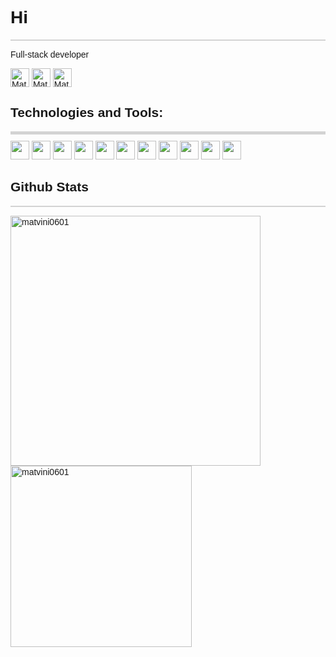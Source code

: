 <div style="font-family: Arial, Helvetica, sans-serif;">
    <h1 align="left">Hi</h1>
    <p style="background-color: lightgray; display: block; height: 2px;"></p>
        <p>Full-stack developer</p>
        <a href="https://linkedin.com/in/matheus-vinícius-9b0b441a0" target="blank"><img align="center" src="https://img.shields.io/badge/LinkedIn-0077B5?style=for-the-badge&logo=linkedin&logoColor=white" alt="Matheus Vinicius" height="30"/></a>
        <a href="https://github.com/MatVini0601" target="blank"><img align="center" src="https://img.shields.io/badge/GitHub-100000?style=for-the-badge&logo=github&logoColor=white" alt="MatVini0601" height="30"/></a>
        <a href="mailto:matheus1ro@hotmail.com" target="blank"><img align="center" src="https://img.shields.io/badge/Microsoft_Outlook-0078D4?style=for-the-badge&logo=microsoft-outlook&logoColor=white" alt="Matheus Vinicius" height="30"/></a>
        <h2 align="left">Technologies and Tools:</h3>
        <p style="background-color: lightgray; display: block; height: 5px; margin-bottom: 10px;"></p>
    <div>
        <img align="bottom" src="https://img.shields.io/badge/MySQL-005C84?style=for-the-badge&logo=mysql&logoColor=white" height="30"/>
        <img align="bottom" src="https://img.shields.io/badge/C%23-239120?style=for-the-badge&logo=c-sharp&logoColor=white" height="30"/>
        <img align="bottom" src="https://img.shields.io/badge/HTML5-E34F26?style=for-the-badge&logo=html5&logoColor=white" height="30"/>
        <img align="bottom" src="https://img.shields.io/badge/JavaScript-323330?style=for-the-badge&logo=javascript&logoColor=F7DF1E" height="30"/>
        <img align="bottom" src="https://img.shields.io/badge/Swift-FA7343?style=for-the-badge&logo=swift&logoColor=white" height="30"/>
        <img align="bottom" src="https://img.shields.io/badge/.NET-512BD4?style=for-the-badge&logo=dotnet&logoColor=white" height="30"/>
        <img align="bottom" src="https://img.shields.io/badge/Postman-FF6C37?style=for-the-badge&logo=Postman&logoColor=white" height="30"/>
        <img align="bottom" src="https://img.shields.io/badge/VSCode-0078D4?style=for-the-badge&logo=visual%20studio%20code&logoColor=white" height="30"/>
        <img align="bottom" src="https://img.shields.io/badge/Visual_Studio-5C2D91?style=for-the-badge&logo=visual%20studio&logoColor=white" height="30"/>
        <img align="bottom" src="https://img.shields.io/badge/Xcode-007ACC?style=for-the-badge&logo=Xcode&logoColor=white" height="30"/>
        <img align="bottom" src="https://img.shields.io/badge/GIT-E44C30?style=for-the-badge&logo=git&logoColor=white" height="30"/>
    </div>
        <h2>Github Stats</h3>
        <p style="background-color: lightgray; display: block; height: 2px;"></p>
    <div style="display: block;">
        <img style="display; inline-block; width:400px" align="left" src="https://github-readme-stats-sigma-five.vercel.app/api?username=matvini0601&show_icons=true&locale=en&theme=dracula" alt="matvini0601" /></p>
        <img style="display; inline-block; width:290px" align="left" src="https://github-readme-stats-sigma-five.vercel.app/api/top-langs/?username=MatVini0601&layout=compact&langs_count=7&theme=dracula" alt="matvini0601" /></p>
    </div>
</div>
